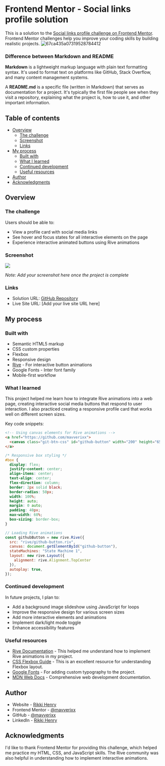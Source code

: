 # Frontend Mentor - Social links profile solution

This is a solution to the [Social links profile challenge on Frontend Mentor](https://www.frontendmentor.io/challenges/social-links-profile-UG32l9m6dQ). Frontend Mentor challenges help you improve your coding skills by building realistic projects.
![67ca435a07319528784412](https://github.com/user-attachments/assets/1bddb276-04d0-4f9d-b1ca-3bd864926e67)

### Difference between Markdown and README

**Markdown** is a lightweight markup language with plain text formatting syntax. It's used to format text on platforms like GitHub, Stack Overflow, and many content management systems.

A **README.md** is a specific file (written in Markdown) that serves as documentation for a project. It's typically the first file people see when they visit a repository, explaining what the project is, how to use it, and other important information.

## Table of contents

- [Overview](#overview)
  - [The challenge](#the-challenge)
  - [Screenshot](#screenshot)
  - [Links](#links)
- [My process](#my-process)
  - [Built with](#built-with)
  - [What I learned](#what-i-learned)
  - [Continued development](#continued-development)
  - [Useful resources](#useful-resources)
- [Author](#author)
- [Acknowledgments](#acknowledgments)

## Overview

### The challenge

Users should be able to:

- View a profile card with social media links
- See hover and focus states for all interactive elements on the page
- Experience interactive animated buttons using Rive animations

### Screenshot

![](./screenshot.jpg)

*Note: Add your screenshot here once the project is complete*

### Links

- Solution URL: [GitHub Repository](https://github.com/mavverixx/Social-links-profile-page-main)
- Live Site URL: [Add your live site URL here]

## My process

### Built with

- Semantic HTML5 markup
- CSS custom properties
- Flexbox
- Responsive design
- [Rive](https://rive.app/) - For interactive button animations
- Google Fonts - Inter font family
- Mobile-first workflow

### What I learned

This project helped me learn how to integrate Rive animations into a web page, creating interactive social media buttons that respond to user interaction. I also practiced creating a responsive profile card that works well on different screen sizes.

Key code snippets:

```html
<!-- Using canvas elements for Rive animations -->
<a href="https://github.com/mavverixx">
  <canvas class="git-btn-css" id="github-button" width="200" height="65"></canvas>
</a>
```

```css
/* Responsive box styling */
#box {
  display: flex;
  justify-content: center;
  align-items: center;
  text-align: center;
  flex-direction: column;
  border: 2px solid black;
  border-radius: 50px;
  width: 100%;
  height: auto;
  margin: 0 auto;
  padding: 40px;
  max-width: 60%;
  box-sizing: border-box;
}
```

```js
// Loading Rive animations
const githubButton = new rive.Rive({
  src: "rive/github-button.riv",
  canvas: document.getElementById("github-button"),
  stateMachines: "State Machine 1",
  layout: new rive.Layout({
    alignment: rive.Alignment.TopCenter
  }),
  autoplay: true,
});
```

### Continued development

In future projects, I plan to:

- Add a background image slideshow using JavaScript for loops
- Improve the responsive design for various screen sizes
- Add more interactive elements and animations
- Implement dark/light mode toggle
- Enhance accessibility features

### Useful resources

- [Rive Documentation](https://rive.app/docs) - This helped me understand how to implement Rive animations in my project.
- [CSS Flexbox Guide](https://css-tricks.com/snippets/css/a-guide-to-flexbox/) - This is an excellent resource for understanding Flexbox layout.
- [Google Fonts](https://fonts.google.com/) - For adding custom typography to the project.
- [MDN Web Docs](https://developer.mozilla.org/) - Comprehensive web development documentation.

## Author

- Website - [Rikki Henry](https://www.your-site.com)
- Frontend Mentor - [@mavverixx](https://www.frontendmentor.io/profile/mavverixx)
- GitHub - [@mavverixx](https://github.com/mavverixx)
- LinkedIn - [Rikki Henry](https://www.linkedin.com/in/rikkihenry/)

## Acknowledgments

I'd like to thank Frontend Mentor for providing this challenge, which helped me practice my HTML, CSS, and JavaScript skills. The Rive community was also helpful in understanding how to implement interactive animations.
